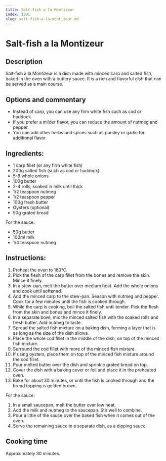 ```yaml
---
title: Salt-fish a la Montizeur
index: 1501
slug: salt-fish-a-la-montizeur.md
---
```


# Salt-fish a la Montizeur

## Description
Salt-fish a la Montizeur is a dish made with minced carp and salted fish, baked in the oven with a buttery sauce. It is a rich and flavorful dish that can be served as a main course.

## Options and commentary
- Instead of carp, you can use any firm white fish such as cod or haddock.
- If you prefer a milder flavor, you can reduce the amount of nutmeg and pepper.
- You can add other herbs and spices such as parsley or garlic for additional flavor.

## Ingredients:
- 1 carp fillet (or any firm white fish)
- 200g salted fish (such as cod or haddock)
- 5-6 whole onions
- 100g butter
- 2-4 rolls, soaked in milk until thick
- 1/2 teaspoon nutmeg
- 1/2 teaspoon pepper
- 100g fresh butter
- Oysters (optional)
- 50g grated bread

For the sauce:
- 50g butter
- 100ml milk
- 1/4 teaspoon nutmeg

## Instructions:
1. Preheat the oven to 180°C.
2. Pick the flesh of the carp fillet from the bones and remove the skin. Mince it finely.
3. In a stew-pan, melt the butter over medium heat. Add the whole onions and cook until softened.
4. Add the minced carp to the stew-pan. Season with nutmeg and pepper. Cook for a few minutes until the fish is cooked through.
5. While the carp is cooking, boil the salted fish until tender. Pick the flesh from the skin and bones and mince it finely.
6. In a separate bowl, mix the minced salted fish with the soaked rolls and fresh butter. Add nutmeg to taste.
7. Spread the salted fish mixture on a baking dish, forming a layer that is as long as the size of the dish allows.
8. Place the whole cod fillet in the middle of the dish, on top of the minced fish mixture.
9. Surround the cod fillet with more of the minced fish mixture.
10. If using oysters, place them on top of the minced fish mixture around the cod fillet.
11. Pour melted butter over the dish and sprinkle grated bread on top.
12. Cover the dish with a baking cover or foil and place it in the preheated oven.
13. Bake for about 30 minutes, or until the fish is cooked through and the bread topping is golden brown.

For the sauce:
1. In a small saucepan, melt the butter over low heat.
2. Add the milk and nutmeg to the saucepan. Stir well to combine.
3. Pour a little of the sauce over the baked fish when it comes out of the oven.
4. Serve the remaining sauce in a separate dish, as a dipping sauce.

## Cooking time
Approximately 30 minutes.